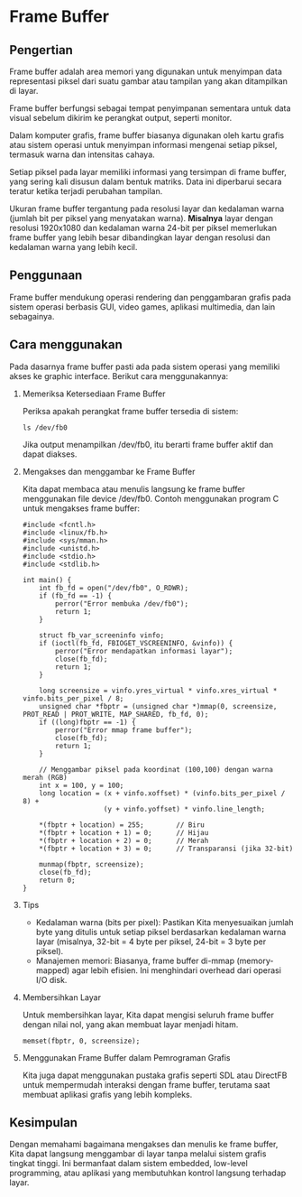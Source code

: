 # Frame Buffer

## Pengertian
Frame buffer adalah area memori yang digunakan untuk menyimpan data representasi piksel dari suatu gambar atau tampilan yang akan ditampilkan di layar. 

Frame buffer berfungsi sebagai tempat penyimpanan sementara untuk data visual sebelum dikirim ke perangkat output, seperti monitor. 

Dalam komputer grafis, frame buffer biasanya digunakan oleh kartu grafis atau sistem operasi untuk menyimpan informasi mengenai setiap piksel, termasuk warna dan intensitas cahaya.

Setiap piksel pada layar memiliki informasi yang tersimpan di frame buffer, yang sering kali disusun dalam bentuk matriks. Data ini diperbarui secara teratur ketika terjadi perubahan tampilan.

Ukuran frame buffer tergantung pada resolusi layar dan kedalaman warna (jumlah bit per piksel yang menyatakan warna). **Misalnya** layar dengan resolusi 1920x1080 dan kedalaman warna 24-bit per piksel memerlukan frame buffer yang lebih besar dibandingkan layar dengan resolusi dan kedalaman warna yang lebih kecil.

## Penggunaan

Frame buffer mendukung operasi rendering dan penggambaran grafis pada sistem operasi berbasis GUI, video games, aplikasi multimedia, dan lain sebagainya.

## Cara menggunakan

Pada dasarnya frame buffer pasti ada pada sistem operasi yang memiliki akses ke graphic interface. Berikut cara menggunakannya:
1. Memeriksa Ketersediaan Frame Buffer

    Periksa apakah perangkat frame buffer tersedia di sistem:

    ```
    ls /dev/fb0
    ```

    Jika output menampilkan /dev/fb0, itu berarti frame buffer aktif dan dapat diakses.

2. Mengakses dan menggambar ke Frame Buffer

    Kita dapat membaca atau menulis langsung ke frame buffer menggunakan file device /dev/fb0. Contoh menggunakan program C untuk mengakses frame buffer:

    ```
    #include <fcntl.h>
    #include <linux/fb.h>
    #include <sys/mman.h>
    #include <unistd.h>
    #include <stdio.h>
    #include <stdlib.h>

    int main() {
        int fb_fd = open("/dev/fb0", O_RDWR);
        if (fb_fd == -1) {
            perror("Error membuka /dev/fb0");
            return 1;
        }

        struct fb_var_screeninfo vinfo;
        if (ioctl(fb_fd, FBIOGET_VSCREENINFO, &vinfo)) {
            perror("Error mendapatkan informasi layar");
            close(fb_fd);
            return 1;
        }

        long screensize = vinfo.yres_virtual * vinfo.xres_virtual * vinfo.bits_per_pixel / 8;
        unsigned char *fbptr = (unsigned char *)mmap(0, screensize, PROT_READ | PROT_WRITE, MAP_SHARED, fb_fd, 0);
        if ((long)fbptr == -1) {
            perror("Error mmap frame buffer");
            close(fb_fd);
            return 1;
        }

        // Menggambar piksel pada koordinat (100,100) dengan warna merah (RGB)
        int x = 100, y = 100;
        long location = (x + vinfo.xoffset) * (vinfo.bits_per_pixel / 8) +
                        (y + vinfo.yoffset) * vinfo.line_length;

        *(fbptr + location) = 255;        // Biru
        *(fbptr + location + 1) = 0;      // Hijau
        *(fbptr + location + 2) = 0;      // Merah
        *(fbptr + location + 3) = 0;      // Transparansi (jika 32-bit)

        munmap(fbptr, screensize);
        close(fb_fd);
        return 0;
    }
    ```
3. Tips

    - Kedalaman warna (bits per pixel): Pastikan Kita menyesuaikan jumlah byte yang ditulis untuk setiap piksel berdasarkan kedalaman warna layar (misalnya, 32-bit = 4 byte per piksel, 24-bit = 3 byte per piksel).
    - Manajemen memori: Biasanya, frame buffer di-mmap (memory-mapped) agar lebih efisien. Ini menghindari overhead dari operasi I/O disk.
4. Membersihkan Layar

    Untuk membersihkan layar, Kita dapat mengisi seluruh frame buffer dengan nilai nol, yang akan membuat layar menjadi hitam.
    ```
    memset(fbptr, 0, screensize);
    ```
5. Menggunakan Frame Buffer dalam Pemrograman Grafis

    Kita juga dapat menggunakan pustaka grafis seperti SDL atau DirectFB untuk mempermudah interaksi dengan frame buffer, terutama saat membuat aplikasi grafis yang lebih kompleks.

## Kesimpulan
Dengan memahami bagaimana mengakses dan menulis ke frame buffer, Kita dapat langsung menggambar di layar tanpa melalui sistem grafis tingkat tinggi. Ini bermanfaat dalam sistem embedded, low-level programming, atau aplikasi yang membutuhkan kontrol langsung terhadap layar.